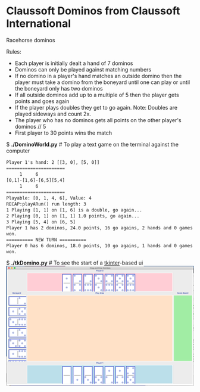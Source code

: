 # Claussoft Dominos from Claussoft International
Racehorse dominos

Rules:
* Each player is initially dealt a hand of 7 dominos
* Dominos can only be played against matching numbers
* If no domino in a player's hand matches an outside domino then the player must take a domino from the boneyard until one can play or until the boneyard only has two dominos
* If all outside dominos add up to a multiple of 5 then the player gets points and goes again
* If the player plays doubles they get to go again.  Note: Doubles are played sideways and count 2x.
* The player who has no dominos gets all points on the other player's dominos // 5
* First player to 30 points wins the match

$ __./DominoWorld.py__  # To play a text game on the terminal against the computer
```
Player 1's hand: 2 [[3, 0], [5, 0]]
======================
     1     6
[0,1]-[1,6]-[6,5][5,4]
     1     6
======================
Playable: [0, 1, 4, 6], Value: 4
RECAP:playARun() run length: 3
1 Playing [1, 1] on [1, 6] is a double, go again...
2 Playing [0, 1] on [1, 1] 1.0 points, go again...
3 Playing [5, 4] on [6, 5]
Player 1 has 2 dominos, 24.0 points, 16 go agains, 2 hands and 0 games won.
========== NEW TURN ==========
Player 0 has 6 dominos, 18.0 points, 10 go agains, 1 hands and 0 games won.
```

$ __./tkDomino.py__  # To see the start of a [tkinter](https://docs.python.org/3/library/tk.html)-based ui
![tkDomino.py.png](images/tkDomino.py.png)
